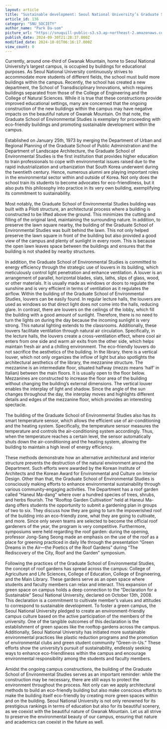 ```yaml
---
layout: article
title: "Sustainable development: Seoul National University’s Graduate School of Environmental Studies 9reserves nature amidst construction"
article_id: 136
category: "SNU_SOCIETY"
author_name: "Park Da-som"
picture_url: "https://snuquill-public-s3.s3.ap-northeast-2.amazonaws.com/photo/article/491c6c72-cddd-4699-954e-79d7793dd1cb.jpg"
publish_date: 2024-09-30T21:28:37.000Z
modified_date: 2024-10-01T06:16:17.000Z
view_count: 0
---
```


Currently, around one-third of Gwanak Mountain, home to Seoul National University’s largest campus, is occupied by buildings for educational purposes. As Seoul National University continuously strives to accommodate more students of different fields, the school must build more buildings within the campus. Recently, the school has created a new department, the School of Transdisciplinary Innovations, which requires buildings separated from those of the College of Engineering and the College of Natural Sciences. While it is true that these constructions provide improved educational settings, many are concerned that the ongoing construction of the new buildings within the campus may have negative impacts on the beautiful nature of Gwanak Mountain. On that note, the Graduate School of Environmental Studies is exemplary for proceeding with eco-friendly buildings and promoting sustainable development within the campus. <br><br>Established on January 25th, 1973 by merging the Department of Urban and Regional Planning of the Graduate School of Public Administration and the Department of Landscape Architecture, the Graduate School of Environmental Studies is the first institution that provides higher education to train professionals to cope with environmental issues raised due to the rapid industrialization and urbanization that South Korea underwent during the twentieth century. Hence, numerous alumni are playing important roles in the environmental sector within and outside of Korea. Not only does the school train its students to become advocates for eco-friendliness, but it also puts this philosophy into practice in its very own building, exemplifying its commitment to sustainability. <br><br>Most notably, the Graduate School of Environmental Studies building was built with a Piloti structure, an architectural process where a building is constructed to be lifted above the ground. This minimizes the cutting and filling of the original land, maintaining the surrounding nature. In addition, to preserve the lawn square nearby, the building of the Graduate School of Environmental Studies was built behind the lawn. This not only helped preserve the lawn square in front of the building but also provided a good view of the campus and plenty of sunlight in every room. This is because the open lawn leaves space between the buildings and ensures that the building is not shaded by nearby structures. <br><br>In addition, the Graduate School of Environmental Studies is committed to energy efficiency through the strategic use of louvers in its building, which meticulously control light penetration and enhance ventilation. A louver is an arrangement of parallel, horizontal blades, slats, laths, slips of glass, wood, or other materials. It is usually made as windows or doors to regulate the sunshine and is very efficient in terms of ventilation as it regulates the airflow. Within the building of the Graduate School of Environmental Studies, louvers can be easily found. In regular lecture halls, the louvers are used as windows so that direct light does not come into the halls, reducing glare. In contrast, there are louvers on the ceilings of the lobby, which fill the building with a good amount of sunlight. Therefore, there is no need to turn the lights on during the day because the incoming sunlight is very strong. This natural lighting extends to the classrooms. Additionally, these louvers facilitate ventilation through natural air circulation. Specifically, in the lecture halls, the louvers create a cross-ventilation effect, where cool air enters from one side and warm air exits from the other side, which helps maintain fresh air and a chilling environment. The eco-friendly louvers do not sacrifice the aesthetics of the building. In the library, there is a vertical louver, which not only organizes the inflow of light but also spotlights the architectural aesthetics of the library, the mezzanine structure. The mezzanine is an intermediate floor, situated halfway (mezzo means ‘half’ in Italian) between the main floors. It is usually open to the floor below. Mezzanines are constructed to increase the floor area of the building without changing the building’s external dimensions. The vertical louver enables the interplay of light and shadow. Since the angle of the sun changes throughout the day, the interplay moves and highlights different details and edges of the mezzanine floor, which provides an interesting spectacle. <br><br>The building of the Graduate School of Environmental Studies also has its smart temperature sensor, which allows the efficient use of air-conditioning and the heating system. Specifically, the temperature sensor measures the temperature and controls the air-conditioning system accordingly. Thus, when the temperature reaches a certain level, the sensor automatically shuts down the air-conditioning and the heating system, allowing the building to maintain a high level of energy efficiency. <br><br>These methods demonstrate how an alternative architectural and interior structure prevents the destruction of the natural environment around the Department. Such efforts were awarded by the Korean Institute of Architects and the Korean Award for Environmental and Culture on Interior Design. Other than that, the Graduate School of Environmental Studies is consciously making efforts to enhance environmental sustainability through various community-engaging activities. The Department has a roof garden called “Haneul Ma-dang” where over a hundred species of trees, shrubs, and herbs flourish. The “Rooftop Garden Cultivation” held at Haneul Ma-dang offers students the opportunity to submit a gardening plan in groups of two to six. They discuss how they are going to turn the impoverished roof of the building into an eco-friendly zone, what they are going to cultivate, and more. Since only seven teams are selected to become the official roof gardeners of the year, the program is very competitive. Furthermore, symposiums were held regarding the roof garden: during the opening, professor Jong-Sang Seong made an emphasis on the use of the roof as a place for greening practiced in daily life through the presentation “Green Dreams in the Air—the Poetics of the Roof Gardens” during “The Rediscovery of the City, Roof and the Garden” symposium. <br><br>Following the practices of the Graduate School of Environmental Studies, the concept of roof gardens has spread across the campus: College of Agriculture and Life Sciences, College of Education, College of Engineering, and the Main Library. These gardens serve as an open space where students and faculty members can relax and interact. This expansion of green space on campus holds a deep connection to the “Declaration for a Sustainable” Seoul National University, declared on October 13th, 2008. This declaration is a commitment to cultivate member’s values and attitudes to correspond to sustainable development. To foster a green campus, the Seoul National University pledged to create an environment-friendly campus culture based on the active participation of the members of the university. One of the tangible outcomes of this declaration is the establishment of green spaces like the rooftop gardens across the campus. Additionally, Seoul National University has initiated more sustainable environmental practices like plastic reduction programs and the promotion of environmental clubs and green student community “Green-in-Us.” These efforts show the university’s pursuit of sustainability, endlessly seeking ways to enhance eco-friendliness within the campus and encourage environmental responsibility among the students and faculty members.<br><br>Amidst the ongoing campus constructions, the building of the Graduate School of Environmental Studies serves as an important reminder: while the construction may be necessary, there are still ways to protect the environment throughout the process. Not only can we apply architectural methods to build an eco-friendly building but also make conscious efforts to make the building itself eco-friendly by creating more green spaces within and on the building. Seoul National University is not only renowned for its prestigious rankings in terms of education but also for its beautiful scenery, as we coexist with the beautiful nature of Gwanak Mountain. Let us all strive to preserve the environmental beauty of our campus, ensuring that nature and academics can coexist in the future as well. <br>
